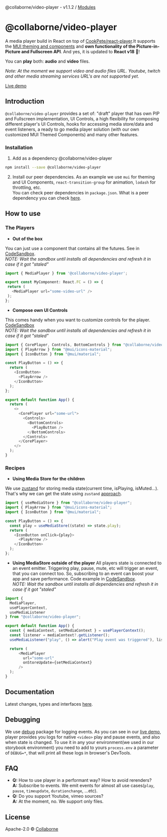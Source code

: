 @collaborne/video-player - v1.1.2 / [Modules](/docs/modules.md)

# @collaborne/video-player

A media player build in React on top of [CookPete/react-player](https://github.com/CookPete/react-player).It supports the
[MUI theming and components](https://mui.com) and **own functionality of the Picture-in-Picture and Fullscreen API**.
And yes, it is updated to **React v18** :balloon:!

You can **play** both: **audio** and **video** files.

*Note: At the moment we support video and audio files URL. Youtube, twitch and other media streaming services URL's are not supported yet.*

[Live demo](https://collaborne.github.io/video-player/)

## Introduction

`@collaborne/video-player` provides a set of: "draft" player that has own PIP and Fullscreen implementation, UI Controls, a
high flexibility for composing different player's UI Controls, hooks for accessing media store/data and event listeners, a ready to go media player solution
(with our own customized MUI Themed Components) and many other features.

### Installation

1. Add as a dependency @collaborne/video-player

```bash
npm install --save @collaborne/video-player
```

2. Install our peer dependencies. As an example we use `mui` for theming and UI Components, `react-transition-group` for animation, `lodash` for throttling, etc.  
You can check peer dependencies in `package.json`. What is a peer dependency you can check [here](https://nodejs.org/es/blog/npm/peer-dependencies/).

## How to use

### The Players

- **Out of the box**

You can just use a component that contains all the futures. See in [CodeSandbox](https://codesandbox.io/s/media-player-example-wnqwb1).  
*NOTE: Wait the sandbox until installs all dependencies and refresh it in case if it got "staled"*

```ts
import { MediaPlayer } from '@collaborne/video-player';

export const MyComponent: React.FC = () => {
 return (
   <MediaPlayer url="some-video-url" />
 );
};
```

- **Compose own UI Controls**

This comes handy when you want to customize controls for the player. [CodeSandbox](https://codesandbox.io/s/core-player-gtlry2?file=/src/App.tsx)  
*NOTE: Wait the sandbox until installs all dependencies and refresh it in case if it got "staled"*

```ts
import { CorePlayer, Controls, BottomControls } from "@collaborne/video-player";
import { PlayArrow } from "@mui/icons-material";
import { IconButton } from "@mui/material";

const PlayButton = () => {
  return (
    <IconButton>
      <PlayArrow />
    </IconButton>
  );
};

export default function App() {
  return (
    <>
      <CorePlayer url="some-url">
        <Controls>
          <BottomControls>
            <PlayButton />
          </BottomControls>
        </Controls>
      </CorePlayer>
    </>
  );
}
```

### Recipes  

- **Using Media Store for the children**

We use [zustand](https://github.com/pmndrs/zustand) for storing media state(current time, isPlaying, isMuted...). 
That's why we can get the state using `zustand` [approach](https://github.com/pmndrs/zustand#then-bind-your-components-and-thats-it).

```ts
import { useMediaStore } from "@collaborne/video-player";
import { PlayArrow } from "@mui/icons-material";
import { IconButton } from "@mui/material";

const PlayButton = () => {
  const play = useMediaStore((state) => state.play);
  return (
    <IconButton onClick={play}>
      <PlayArrow />
    </IconButton>
  );
};
```

- **Using MediaStore outside of the player**
All players state is connected to an event emitter. Triggering play, pause, mute, etc will trigger an event, that you can connect too.
So, subscribing to an event can boost your app and save performance. Code example in [CodeSandbox](https://codesandbox.io/s/media-player-outside-state-oxpko5?file=/src/App.tsx).  
*NOTE: Wait the sandbox until installs all dependencies and refresh it in case if it got "staled"*

```ts
import {
  MediaPlayer,
  usePlayerContext,
  useMediaListener
} from "@collaborne/video-player";

export default function App() {
  const { mediaContext, setMediaContext } = usePlayerContext();
  const listener = mediaContext?.getListener();
  useMediaListener("play", () => alert("Play event was triggered"), listener);

  return (
      <MediaPlayer
        url="some-url"
        onStoreUpdate={setMediaContext}
      />
  );
}
```

## Documentation

Latest changes, types and interfaces [here](https://collaborne.github.io/video-player/docs/).

## Debugging

We use [debug](https://github.com/debug-js/debug) package for logging events. As you can see in our [live demo](https://collaborne.github.io/video-player/),
player provides you logs for native `<video>` play and pause events, and also when state is changed. To use it in any your environment(we used in our storybook environment)
you need to add to yours `process.env` a parameter of `DEBUG=*`, that will print all these logs in browser's DevTools.

## FAQ  

- **Q:** How to use player in a performant way? How to avoid rerenders?  
 **A:** Subscribe to events. We emit events for almost all use cases(`play`, `pause`, `timeupdate`, `durationchange`, ...etc).
- **Q:** Do you support Youtube, vimeo sources?  
 **A:** At the moment, no. We support only files.

## License

Apache-2.0 © [Collaborne](https://github.com/Collaborne)
